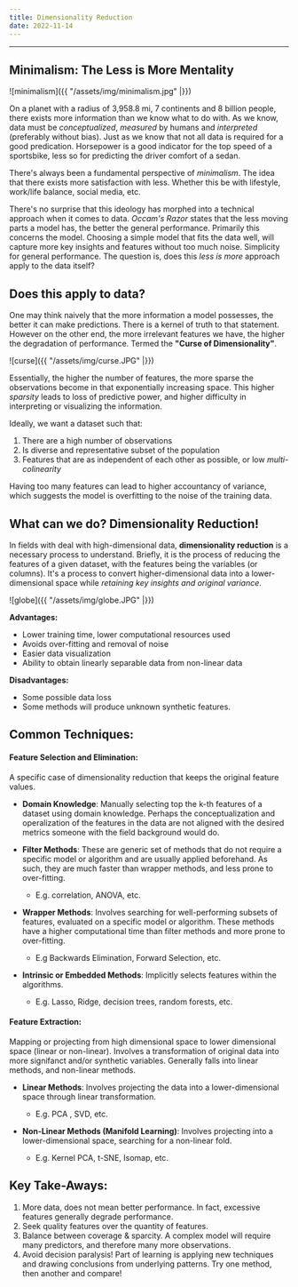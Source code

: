 ```yaml
---
title: Dimensionality Reduction
date: 2022-11-14
---
```


---------------------------------------------------------------------------------------------------------
## Minimalism: The Less is More Mentality

![minimalism]({{ "/assets/img/minimalism.jpg" |}})

On a planet with a radius of 3,958.8 mi, 7 continents and 8 billion people, there exists more information than we know what to do with.
As we know, data must be *conceptualized*, *measured* by humans and *interpreted* (preferably without bias). Just as we know that not all data is required for a good predication. Horsepower is a good indicator for the top speed of a sportsbike, less so for predicting the driver comfort of a sedan.

There's always been a fundamental perspective of *minimalism*. The idea that there exists more satisfaction with less. Whether this be with lifestyle, work/life balance, social media, etc. 

There's no surprise that this ideology has morphed into a technical approach when it comes to data. *Occam's Razor* states that the less moving parts a model has, the better the general performance. Primarily this concerns the model. Choosing a simple model that fits the data well, will capture more key insights and features without too much noise. Simplicity for general performance. The question is, does this *less is more* approach apply to the data itself?

## Does this apply to data?
One may think naively that the more information a model possesses, the better it can make predictions. There is a kernel of truth to that statement. However on the other end, the more irrelevant features we have, the higher the degradation of performance. Termed the **"Curse of Dimensionality"**. 

![curse]({{ "/assets/img/curse.JPG" |}})

Essentially, the higher the number of features, the more sparse the observations become in that exponentially increasing space. This higher *sparsity* leads to loss of predictive power, and higher difficulty in interpreting or visualizing the information. 




Ideally, we want a dataset such that:
1. There are a high number of observations 
2. Is diverse and representative subset of the population 
3. Features that are as independent of each other as possible, or low *multi-colinearity*

Having too many features can lead to higher accountancy of variance, which suggests the model is overfitting to the noise of the training data. 

## What can we do? Dimensionality Reduction!
In fields with deal with high-dimensional data, **dimensionality reduction** is a necessary process to understand. Briefly, it is the process of reducing the features of a given dataset, with the features being the variables (or columns). It's a process to convert higher-dimensional data into a lower-dimensional space while *retaining key insights and original variance*. 

![globe]({{ "/assets/img/globe.JPG" |}})

**Advantages:**
- Lower training time, lower computational resources used
- Avoids over-fitting and removal of noise
- Easier data visualization
- Ability to obtain linearly separable data from non-linear data

**Disadvantages:**
- Some possible data loss
- Some methods will produce unknown synthetic features. 

## Common Techniques:

#### Feature Selection and Elimination: 

A specific case of dimensionality reduction that keeps the original feature values. 

- **Domain Knowledge**: Manually selecting top the k-th features of a dataset using domain knowledge. Perhaps the conceptualization and operalization of the features in the data are not aligned with the desired metrics someone with the field background would do. 
- **Filter Methods**: These are generic set of methods that do not require a specific model or algorithm and are usually applied beforehand. As such, they are much faster than wrapper methods, and less prone to over-fitting. 
    - E.g. correlation, ANOVA, etc.

- **Wrapper Methods**: Involves searching for well-performing subsets of features, evaluated on a specific model or algorithm. These methods have a higher computational time than filter methods and more prone to over-fitting. 
    - E.g Backwards Elimination, Forward Selection, etc. 

- **Intrinsic or Embedded Methods**: Implicitly selects features within the algorithms. 
    - E.g. Lasso, Ridge, decision trees, random forests, etc.

#### Feature Extraction: 

Mapping or projecting from high dimensional space to lower dimensional space (linear or non-linear). Involves a transformation of original data into more signifanct and/or synthetic variables. Generally falls into linear methods, and non-linear methods.

- **Linear Methods**: Involves projecting the data into a lower-dimensional space through linear transformation. 
    - E.g. PCA , SVD, etc. 

- **Non-Linear Methods (Manifold Learning)**: Involves projecting into a lower-dimensional space, searching for a non-linear fold. 
    - E.g. Kernel PCA, t-SNE, Isomap, etc.

## Key Take-Aways:
1. More data, does not mean better performance. In fact, excessive features generally degrade performance.
2. Seek quality features over the quantity of features.
3. Balance between coverage & sparcity. A complex model will require many predictors, and therefore many more observations. 
4. Avoid decision paralysis! Part of learning is applying new techniques and drawing conclusions from underlying patterns. Try one method, then another and compare!



























